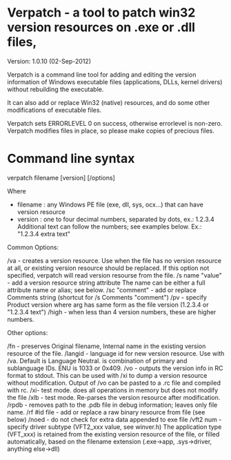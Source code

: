 # Verpatch - a tool to patch win32 version resources on .exe or .dll files,

Version: 1.0.10 (02-Sep-2012)

Verpatch is a command line tool for adding and editing the version information
of Windows executable files (applications, DLLs, kernel drivers)
without rebuilding the executable.

It can also add or replace Win32 (native) resources, and do some other
modifications of executable files.

Verpatch sets ERRORLEVEL 0 on success, otherwise errorlevel is non-zero.
Verpatch modifies files in place, so please make copies of precious files.


Command line syntax
===================

verpatch filename [version] [/options]

Where
 - filename : any Windows PE file (exe, dll, sys, ocx...) that can have version resource
 - version : one to four decimal numbers, separated by dots, ex.: 1.2.3.4
   Additional text can follow the numbers; see examples below. Ex.: "1.2.3.4 extra text"

Common Options:

/va - creates a version resource. Use when the file has no version resource at all,
     or existing version resource should be replaced.
     If this option not specified, verpatch will read version resourse from the file.
/s name "value" - add a version resource string attribute
     The name can be either a full attribute name or alias; see below.
/sc "comment" - add or replace Comments string (shortcut for /s Comments "comment")
/pv <version>   - specify Product version
    where <version> arg has same form as the file version (1.2.3.4 or "1.2.3.4 text")
/high - when less than 4 version numbers, these are higher numbers.


Other options:

/fn - preserves Original filename, Internal name in the existing version resource of the file.
/langid <number> - language id for new version resource.
     Use with /va. Default is Language Neutral.
     <number> is combination of primary and sublanguage IDs. ENU is 1033 or 0x409.
/vo - outputs the version info in RC format to stdout.
     This can be used with /xi to dump a version resource without modification.
     Output of /vo can be pasted to a .rc file and compiled with rc.
/xi- test mode. does all operations in memory but does not modify the file
/xlb - test mode. Re-parses the version resource after modification.
/rpdb - removes path to the .pdb file in debug information; leaves only file name.
/rf #id file - add or replace a raw binary resource from file (see below)
/noed - do not check for extra data appended to exe file
/vft2 num - specify driver subtype (VFT2_xxx value, see winver.h)
     The application type (VFT_xxx) is retained from the existing version resource of the file,
     or filled automatically, based on the filename extension (.exe->app, .sys->driver, anything else->dll)

